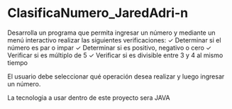 # ClasificaNumero_JaredAdri-n
Desarrolla un programa que permita ingresar un número y mediante un menú interactivo
realizar las siguientes verificaciones:
✓ Determinar si el número es par o impar
✓ Determinar si es positivo, negativo o cero
✓ Verificar si es múltiplo de 5
✓ Verificar si es divisible entre 3 y 4 al mismo tiempo

El usuario debe seleccionar qué operación desea realizar y luego ingresar un número.

La tecnologia a usar dentro de este proyecto sera JAVA